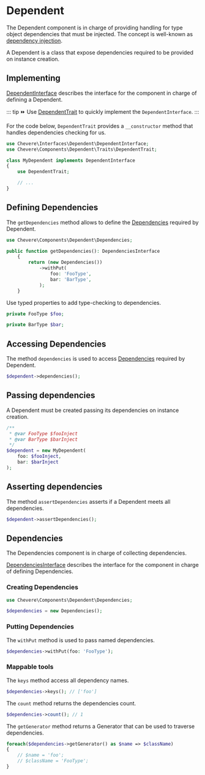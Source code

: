 # Dependent

The Dependent component is in charge of providing handling for type object dependencies that must be injected. The concept is well-known as [dependency injection](https://en.wikipedia.org/wiki/Dependency_injection).

A Dependent is a class that expose dependencies required to be provided on instance creation.

## Implementing

[DependentInterface](../reference/Chevere/Interfaces/Dependent/DependentInterface.md) describes the interface for the component in charge of defining a Dependent.

::: tip
⏩ Use [DependentTrait](https://github.com/chevere/chevere/blob/master/src/Chevere/Components/Dependent/Traits/DependentTrait.php) to quickly implement the `DependentInterface`.
:::

For the code below, `DependentTrait` provides a `__constructor` method that handles dependencies checking for us.

```php
use Chevere\Interfaces\Dependent\DependentInterface;
use Chevere\Components\Dependent\Traits\DependentTrait;

class MyDependent implements DependentInterface
{
    use DependentTrait;

    // ...
}
```

## Defining Dependencies

The `getDependencies` method allows to define the [Dependencies](#dependencies) required by Dependent.

```php
use Chevere\Components\Dependent\Dependencies;

public function getDependencies(): DependenciesInterface
    {
        return (new Dependencies())
            ->withPut(
                foo: 'FooType',
                bar: 'BarType',
            );
    }
```

Use typed properties to add type-checking to dependencies.

```php
private FooType $foo;

private BarType $bar;
```

## Accessing Dependencies

The method `dependencies` is used to access [Dependencies](#dependencies) required by Dependent.

```php
$dependent->dependencies();
```

## Passing dependencies

A Dependent must be created passing its dependencies on instance creation.

```php
/**
 * @var FooType $fooInject
 * @var BarType $barInject
 */
$dependent = new MyDependent(
    foo: $fooInject,
    bar: $barInject
);
```

## Asserting dependencies

The method `assertDependencies` asserts if a Dependent meets all dependencies.

```php
$dependent->assertDependencies();
```

## Dependencies

The Dependencies component is in charge of collecting dependencies.

[DependenciesInterface](../reference/Chevere/Interfaces/Dependent/DependenciesInterface.md) describes the interface for the component in charge of defining Dependencies.

### Creating Dependencies

```php
use Chevere\Components\Dependent\Dependencies;

$dependencies = new Dependencies();
```

### Putting Dependencies

The `withPut` method is used to pass named dependencies.

```php
$dependencies->withPut(foo: 'FooType');
```

### Mappable tools

The `keys` method access all dependency names.

```php
$dependencies->keys(); // ['foo']
```

The `count` method returns the dependencies count.

```php
$dependencies->count(); // 1
```

The `getGenerator` method returns a Generator that can be used to traverse dependencies.

```php
foreach($dependencies->getGenerator() as $name => $className)
{
    // $name = 'foo';
    // $className = 'FooType';
}
```
